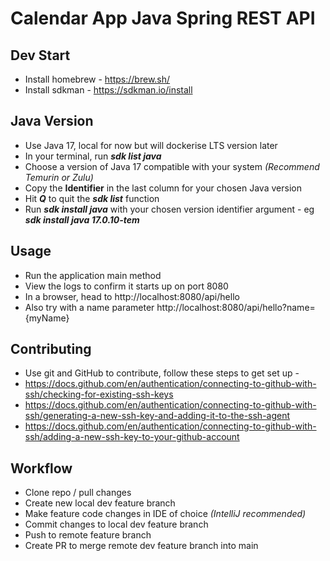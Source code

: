 # Calendar App Java Spring REST API

## Dev Start
- Install homebrew - https://brew.sh/
- Install sdkman - https://sdkman.io/install

## Java Version
- Use Java 17, local for now but will dockerise LTS version later
- In your terminal, run _**sdk list java**_
- Choose a version of Java 17 compatible with your system _(Recommend Temurin or Zulu)_
- Copy the **Identifier** in the last column for your chosen Java version
- Hit **_Q_** to quit the _**sdk list**_ function
- Run _**sdk install java**_ with your chosen version identifier argument - eg **_sdk install java 17.0.10-tem_**

## Usage
- Run the application main method
- View the logs to confirm it starts up on port 8080
- In a browser, head to http://localhost:8080/api/hello
- Also try with a name parameter http://localhost:8080/api/hello?name={myName}

## Contributing
- Use git and GitHub to contribute, follow these steps to get set up -
- https://docs.github.com/en/authentication/connecting-to-github-with-ssh/checking-for-existing-ssh-keys
- https://docs.github.com/en/authentication/connecting-to-github-with-ssh/generating-a-new-ssh-key-and-adding-it-to-the-ssh-agent
- https://docs.github.com/en/authentication/connecting-to-github-with-ssh/adding-a-new-ssh-key-to-your-github-account

## Workflow
- Clone repo / pull changes
- Create new local dev feature branch
- Make feature code changes in IDE of choice _(IntelliJ recommended)_
- Commit changes to local dev feature branch
- Push to remote feature branch
- Create PR to merge remote dev feature branch into main